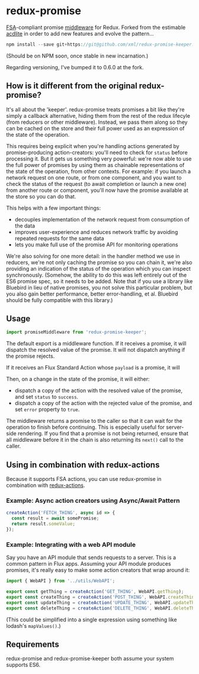 redux-promise
=============

<!-- [![build status](https://img.shields.io/travis/acdlite/redux-promise/master.svg?style=flat-square)](https://travis-ci.org/acdlite/redux-promise)
[![npm version](https://img.shields.io/npm/v/redux-promise.svg?style=flat-square)](https://www.npmjs.com/package/redux-promise) -->

[FSA](https://github.com/acdlite/flux-standard-action)-compliant promise [middleware](https://github.com/gaearon/redux/blob/master/docs/middleware.md) for Redux. Forked from the estimable [acdlite](https://github.com/acdlite/) in order to add new features and evolve the pattern...

```js
npm install --save git+https://git@github.com/xml/redux-promise-keeper.git
```
(Should be on NPM soon, once stable in new incarnation.)

Regarding versioning, I've bumped it to 0.6.0 at the fork. 

## How is it different from the original redux-promise? 

It's all about the 'keeper'. redux-promise treats promises a bit like they're simply a callback alternative, hiding them from the rest of the redux lifecyle (from reducers or other middleware). Instead, we pass them along so they can be cached on the store and their full power used as an expression of the state of the operation.

This requires being explicit when you're handling actions generated by promise-producing action-creators: you'll need to check for `status` before processing it. But it gets us something very powerful: we're now able to use the full power of promises by using them as chainable representations of the state of the operation, from other contexts. For example: if you launch a network request on one route, or from one component, and you want to check the status of the request (to await completion or launch a new one) from another route or component, you'll now have the promise available at the store so you can do that.

This helps with a few important things:
* decouples implementation of the network request from consumption of the data
* improves user-experience and reduces network traffic by avoiding repeated requests for the same data
* lets you make full use of the promise API for monitoring operations

We're also solving for one more detail: in the handler method we use in reducers, we're not only caching the promise so you can chain it, we're also providing an indication of the status of the operation which you can inspect synchronously. (Somehow, the ability to do this was left entirely out of the ES6 promise spec, so it needs to be added. Note that if you use a library like Bluebird in lieu of native promises, you not solve this particular problem, but you also gain better performance, better error-handling, et al. Bluebird should be fully compatible with this library.)

## Usage

```js
import promiseMiddleware from 'redux-promise-keeper';
```

The default export is a middleware function. If it receives a promise, it will dispatch the resolved value of the promise. It will not dispatch anything if the promise rejects.

If it receives an Flux Standard Action whose `payload` is a promise, it will 

Then, on a change in the state of the promise, it will either: 

- dispatch a copy of the action with the resolved value of the promise, and set `status` to `success`.
- dispatch a copy of the action with the rejected value of the promise, and set `error` property to `true`.

The middleware returns a promise to the caller so that it can wait for the operation to finish before continuing. This is especially useful for server-side rendering. If you find that a promise is not being returned, ensure that all middleware before it in the chain is also returning its `next()` call to the caller.

## Using in combination with redux-actions

Because it supports FSA actions, you can use redux-promise in combination with [redux-actions](https://github.com/acdlite/redux-actions).

### Example: Async action creators using Async/Await Pattern

```js
createAction('FETCH_THING', async id => {
  const result = await somePromise;
  return result.someValue;
});
```


### Example: Integrating with a web API module

Say you have an API module that sends requests to a server. This is a common pattern in Flux apps. Assuming your API module produces promises, it's really easy to make some action creators that wrap around it:

```js
import { WebAPI } from '../utils/WebAPI';

export const getThing = createAction('GET_THING', WebAPI.getThing);
export const createThing = createAction('POST_THING', WebAPI.createThing);
export const updateThing = createAction('UPDATE_THING', WebAPI.updateThing);
export const deleteThing = createAction('DELETE_THING', WebAPI.deleteThing);
```

(This could be simplified into a single expression using something like lodash's `mapValues()`.)

## Requirements
redux-promise and redux-promise-keeper both assume your system supports ES6.

